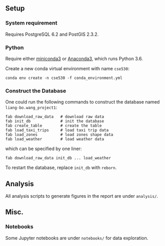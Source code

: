 ## Setup


### System requirement

Requires PostgreSQL 6.2 and PostGIS 2.3.2.


### Python

Require either [miniconda3] or [Anaconda3], which runs Python 3.6.

Create a new conda virtual environment with name `cse530`:

    conda env create -n cse530 -f conda_environment.yml

[miniconda3]: https://conda.io/miniconda.html
[Anaconda3]: https://www.continuum.io/downloads


### Construct the Database

One could run the following commands to construct the database named `liang-bo.wang_project1`:

    fab download_raw_data   # download raw data 
    fab init_db             # init the database
    fab create_table        # create the table
    fab load_taxi_trips     # load taxi trip data
    fab load_zones          # load zones shape data
    fab load_weather        # load weather data

which can be specified by one liner:

    fab download_raw_data init_db ... load_weather

To restart the database, replace `init_db` with `reborn`.


## Analysis

All analysis scripts to generate figures in the report are under `analysis/`.


## Misc.

### Notebooks

Some Jupyter notebooks are under `notebooks/` for data exploration.

